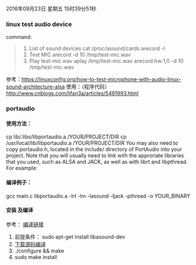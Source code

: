 2016年09月23日 星期五 15时39分51秒
###  linux test audio device
command:
> 1. List of sound devices
>      cat /proc/asound/cards
>      arecord -l
> 2. Test MIC
>      arecord -d 10 /tmp/test-mic.wav
> 3. Play test-mic.wav
>      aplay /tmp/test-mic.wav
>      arecord  hw:1,0 -d 10  /tmp/test-mic.wav

参考：https://linuxconfig.org/how-to-test-microphone-with-audio-linux-sound-architecture-alsa
使用：（程序代码）http://www.cnblogs.com/lifan3a/articles/5481993.html


### portaudio
#### 使用方法：
cp lib/.libs/libportaudio.a /YOUR/PROJECT/DIR
cp /usr/local/lib/libportaudio.a /YOUR/PROJECT/DIR
You may also need to copy portaudio.h, located in the include/ directory of PortAudio into your project. Note that you will usually need to link with the approriate libraries that you used, such as ALSA and JACK, as well as with librt and libpthread. For example:
#### 编译例子：
gcc main.c libportaudio.a -lrt -lm -lasound -ljack -pthread -o YOUR_BINARY

#### 安装 及编译
参考： [编译链接](http://portaudio.com/docs/v19-doxydocs/compile_linux.html)
1. 前提条件： 
    sudo apt-get install libasound-dev
2. [下载源码编译](http://portaudio.com/download.html)
3.   ./configure && make
4.   sudo make install
